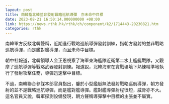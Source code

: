 ```yaml
---
layout: post
title: 南韓指北韓並非發射戰略巡航導彈　亦未命中目標
date: 2023-08-21 16:50:14.000000000 +08:00
link: https://news.rthk.hk/rthk/ch/component/k2/1714443-20230821.htm
categories: rthk
---
```


南韓軍方反駁北韓聲稱，近期進行戰略巡航導彈發射訓練，指朝方發射的並非戰略巡航導彈，而是艦對艦導彈，而且未命中目標。

朝中社報道，北韓領導人金正恩視察了海軍東海艦隊近衛第二水上艦艇戰隊，又觀摩了巡航導彈等戰略武器發射訓練。報道說，北韓海軍在實戰環境下熟練精準地執行了發射攻擊任務，導彈迅速擊中目標。

不過，南韓聯合參謀本部官員指出，鑒於小型艦艇無法發射戰略巡航導彈，朝方發射的並不是戰略巡航導彈，而是艦對艦導彈。艦對艦導彈射程很短，威脅亦不大。這名官員又說，韓軍探測設備發現，朝方聲稱導彈擊中目標的主張並不屬實。
